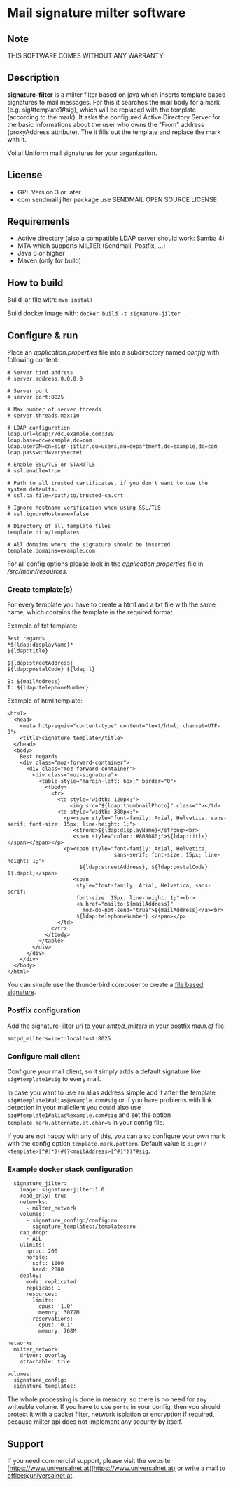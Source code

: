 # Mail signature milter software

## Note
THIS SOFTWARE COMES WITHOUT ANY WARRANTY!

## Description
**signature-filter** is a milter filter based on java which inserts template based signatures to mail messages. For this it searches the mail body for a mark (e.g. sig#template1#sig), which will be replaced with the template (according to the mark). It asks the configured Active Directory Server for the basic informations about the user who owns the "From" address (proxyAddress attribute). The it fills out the template and replace the mark with it.

Voila! Uniform mail signatures for your organization.

## License
* GPL Version 3 or later
* com.sendmail.jilter package use SENDMAIL OPEN SOURCE LICENSE

## Requirements
* Active directory (also a compatible LDAP server should work: Samba 4)
* MTA which supports MILTER (Sendmail, Postfix, ...)
* Java 8 or higher
* Maven (only for build)

## How to build
Build jar file with: `mvn install`

Build docker image with: `docker build -t signature-jilter .`

## Configure & run
Place an *application.properties* file into a subdirectory named *config* with following content:

```
# Server bind address
# server.address:0.0.0.0

# Server port
# server.port:8025

# Max number of server threads
# server.threads.max:10

# LDAP configuration
ldap.url=ldap://dc.example.com:389
ldap.base=dc=example,dc=com
ldap.userDN=cn=sign-jitler,ou=users,ou=department,dc=example,dc=com
ldap.password=verysecret

# Enable SSL/TLS or STARTTLS
# ssl.enable=true

# Path to all trusted certificates, if you don't want to use the system defaults.
# ssl.ca.file=/path/to/trusted-ca.crt

# Ignore hostname verification when using SSL/TLS
# ssl.ignoreHostname=false

# Directory of all template files
template.dir=/templates

# All domains where the signature should be inserted
template.domains=example.com
```

For all config options please look in the *application.properties* file in */src/main/resources*.

### Create template(s)

For every template you have to create a html and a txt file with the same name, which contains the template in the required format.

Example of txt template:

```
Best regards
*${ldap:displayName}*
${ldap:title}

${ldap:streetAddress}
${ldap:postalCode} ${ldap:l}

E: ${mailAddress}
T: ${ldap:telephoneNumber}
```

Example of html template:

```
<html>
  <head>
    <meta http-equiv="content-type" content="text/html; charset=UTF-8">
    <title>signature template</title>
  </head>
  <body>
    Best regards
    <div class="moz-forward-container">
      <div class="moz-forward-container">
        <div class="moz-signature">
          <table style="margin-left: 6px;" border="0">
            <tbody>
              <tr>
                <td style="width: 120px;">
                    <img src="${ldap:thumbnailPhoto}" class=""></td>
                <td style="width: 380px;">
                  <p><span style="font-family: Arial, Helvetica, sans-serif; font-size: 15px; line-height: 1;">
                     <strong>${ldap:displayName}</strong><br>
                     <span style="color: #808080;">${ldap:title}</span></span></p>
                  <p><span style="font-family: Arial, Helvetica,
                                  sans-serif; font-size: 15px; line-height: 1;">
                       ${ldap:streetAddress}, ${ldap:postalCode} ${ldap:l}</span>
                     <span
                      style="font-family: Arial, Helvetica, sans-serif;
                      font-size: 15px; line-height: 1;"><br>
                      <a href="mailto:${mailAddress}"
                        moz-do-not-send="true">${mailAddress}</a><br>
                      ${ldap:telephoneNumber} </span></p>
                </td>
              </tr>
            </tbody>
          </table>
        </div>
      </div>
    </div>
  </body>
</html>
```

You can simple use the thunderbird composer to create a [file based signature](https://support.mozilla.org/en-US/kb/signatures#w_signatures-stored-in-files).

### Postfix configuration
Add the signature-jilter uri to your *smtpd_milters* in your postfix *main.cf* file:

```
smtpd_milters=inet:localhost:8025
```

### Configure mail client
Configure your mail client, so it simply adds a default signature like `sig#template1#sig` to every mail.

In case you want to use an alias address simple add it after the template `sig#template1#alias@example.com#sig` or if you have problems with link detection in your mailclient you could also use `sig#template1#alias%example.com#sig` and set the option  `template.mark.alternate.at.char=%` in your config file.

If you are not happy with any of this, you can also configure your own mark with the config option `template.mark.pattern`. Default value is `sig#(?<template>[^#]*)(#(?<mailAddress>[^#]*))?#sig`.

### Example docker stack configuration

```
  signature_jilter:
    image: signature-jilter:1.0
    read_only: true
    networks:
      - milter_network
    volumes:
      - signature_config:/config:ro
      - signature_templates:/templates:ro
    cap_drop:
      - ALL
    ulimits:
      nproc: 200
      nofile:
        soft: 1000
        hard: 2000
    deploy:
      mode: replicated
      replicas: 1
      resources:
        limits:
          cpus: '1.0'
          memory: 3072M
        reservations:
          cpus: '0.1'
          memory: 768M

networks:
  milter_network:
    driver: overlay
    attachable: true

volumes:
  signature_config:
  signature_templates:
```

The whole processing is done in memory, so there is no need for any writeable volume. If you have to use `ports` in your config, then you should protect it with a packet filter, network isolation or encryption if required, because milter api does not implement any security by itself.


## Support

If you need commercial support, please visit the website [https://www.universalnet.at](https://www.universalnet.at) or write a mail to [office@universalnet.at](mailto:office@universalnet.at).
